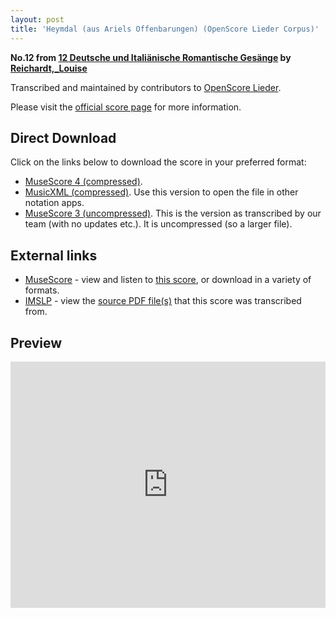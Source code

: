 ```yaml
---
layout: post
title: 'Heymdal (aus Ariels Offenbarungen) (OpenScore Lieder Corpus)'
---
```


__No.12 from [12 Deutsche und Italiänische Romantische Gesänge](https://fourscoreandmore.org/openscore/lieder/Reichardt%2C_Louise/12_Deutsche_und_Itali%C3%A4nische_Romantische_Ges%C3%A4nge/) by [Reichardt,_Louise](https://fourscoreandmore.org/openscore/lieder/Reichardt%2C_Louise)__

Transcribed and maintained by contributors to [OpenScore Lieder].

Please visit the [official score page] for more information.

[official score page]: https://musescore.com/openscore-lieder-corpus/scores/5101826
[OpenScore Lieder]: https://musescore.com/openscore-lieder-corpus

## Direct Download

Click on the links below to download the score in your preferred format:
- [MuseScore 4 (compressed)](https://fourscoreandmore.org/openscore/lieder/Reichardt%2C_Louise/12_Deutsche_und_Itali%C3%A4nische_Romantische_Ges%C3%A4nge/12_Heymdal_%28aus_Ariels_Offenbarungen%29.mscz).
- [MusicXML (compressed)](https://fourscoreandmore.org/openscore/lieder/Reichardt%2C_Louise/12_Deutsche_und_Itali%C3%A4nische_Romantische_Ges%C3%A4nge/12_Heymdal_%28aus_Ariels_Offenbarungen%29.mxl). Use this version to open the file in other notation apps.
- [MuseScore 3 (uncompressed)](https://raw.githubusercontent.com/OpenScore/Lieder/refs/heads/main/scores/Reichardt%2C_Louise/12_Deutsche_und_Itali%C3%A4nische_Romantische_Ges%C3%A4nge/12_Heymdal_%28aus_Ariels_Offenbarungen%29/lc5101826.mscx). This is the version as transcribed by our team (with no updates etc.). It is uncompressed (so a larger file).

## External links

- [MuseScore] - view and listen to [this score][MuseScore], or download in a variety of formats.
- [IMSLP] - view the [source PDF file(s)][IMSLP] that this score was transcribed from.

[MuseScore]: https://musescore.com/score/5101826
[IMSLP]: https://imslp.org/wiki/Special:ReverseLookup/511856

## Preview

<iframe width="100%" height="394" src="https://musescore.com/openscore-lieder-corpus/scores/5101826/embed" frameborder="0" allowfullscreen allow="autoplay; fullscreen"></iframe>
